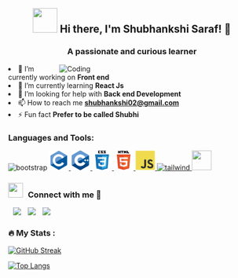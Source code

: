 

<h2 align="center"><img src="https://i.pinimg.com/originals/00/4b/17/004b173f6e3d6843df10114e087f30a8.gif" width="50" height="50" /> Hi there, I'm Shubhankshi Saraf! 👋</h2>

<h3 align="center">A passionate and curious learner</h3>
<img align="right" alt="Coding" width="400" src="https://cdn.dribbble.com/users/2646423/screenshots/5507196/computer.gif"

- 🔭 I’m currently working on **Front end**
- 🌱 I’m currently learning **React Js**
- 🤝 I’m looking for help with **Back end Development**
- 📫 How to reach me **shubhankshi02@gmail.com**
- ⚡ Fun fact **Prefer to be called Shubhi**


<h3 align="left">Languages and Tools:</h3>
<p align="left"> <img src="https://img.icons8.com/color/344/bootstrap.png" alt="bootstrap" width="40" height="40"/> </a> <a href="https://www.cprogramming.com/" target="_blank" rel="noreferrer"> <img src="https://raw.githubusercontent.com/devicons/devicon/master/icons/c/c-original.svg" alt="c" width="40" height="40"/> </a> <a href="https://www.w3schools.com/cpp/" target="_blank" rel="noreferrer"> <img src="https://raw.githubusercontent.com/devicons/devicon/master/icons/cplusplus/cplusplus-original.svg" alt="cplusplus" width="40" height="40"/> </a> <a href="https://www.w3schools.com/css/" target="_blank" rel="noreferrer"> <img src="https://raw.githubusercontent.com/devicons/devicon/master/icons/css3/css3-original-wordmark.svg" alt="css3" width="40" height="40"/> </a> <a href="https://www.w3.org/html/" target="_blank" rel="noreferrer"> <img src="https://raw.githubusercontent.com/devicons/devicon/master/icons/html5/html5-original-wordmark.svg" alt="html5" width="40" height="40"/> </a> <a href="https://developer.mozilla.org/en-US/docs/Web/JavaScript" target="_blank" rel="noreferrer"> <img src="https://raw.githubusercontent.com/devicons/devicon/master/icons/javascript/javascript-original.svg" alt="javascript" width="40" height="40"/> </a> <a href="https://tailwindcss.com/" target="_blank" rel="noreferrer"> <img src="https://www.vectorlogo.zone/logos/tailwindcss/tailwindcss-icon.svg" alt="tailwind" width="40" height="40"/> </a> <img src="https://cdn.jsdelivr.net/gh/devicons/devicon/icons/bulma/bulma-plain.svg" width="40" height="40" /></p>


<h3 align="left" > <img src="https://media.giphy.com/media/iY8CRBdQXODJSCERIr/giphy.gif" width="30" height="30" style="margin-right: 10px;">Connect with me 🤝 </h3>
<p align="left">

 <div align="left"  class="icons-social" >
        <a style="margin-left: 10px;"  target="_blank" href="https://www.linkedin.com/in/shubhankshi-saraf/">
			<img src="https://img.icons8.com/doodle/40/000000/linkedin--v2.png"></a>
        <a style="margin-left: 10px;" target="_blank" href="https://github.com/shubhi0222">
		<img src="https://img.icons8.com/doodle/40/000000/github--v1.png"></a>
    <a style="margin-left: 10px;" target="_blank" href="mailto:shubhankshi02@gmail.com">
		<img src="https://img.icons8.com/doodle/344/new-post.png" width="45"></a>
      </div>

</p>

### :fire: My Stats :
[![GitHub Streak](http://github-readme-streak-stats.herokuapp.com?user=shubhi0222&theme=dark&background=000000)](https://git.io/streak-stats)

[![Top Langs](https://github-readme-stats.vercel.app/api/top-langs/?username=shubhi0222&layout=compact&theme=vision-friendly-dark)](https://github.com/anuraghazra/github-readme-stats)

